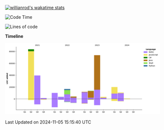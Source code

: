 
[![willianrod's wakatime stats](https://github-readme-stats.kituin.fun/api/wakatime?username=GreenDog&langs_count=8&layout=compact&hide=Other,Binary,JSON,Markdown)](https://wakatime.com/@GreenDog)

<!--START_SECTION:waka-->
![Code Time](http://img.shields.io/badge/Code%20Time-1%2C355%20hrs%209%20mins-blue)

![Lines of code](https://img.shields.io/badge/From%20Hello%20World%20I%27ve%20Written-291.4%20thousand%20lines%20of%20code-blue)

**Timeline**

![Lines of Code chart](https://raw.githubusercontent.com/2891954521/2891954521/main/assets/bar_graph.png)


 Last Updated on 2024-11-05 15:15:40 UTC
<!--END_SECTION:waka-->

